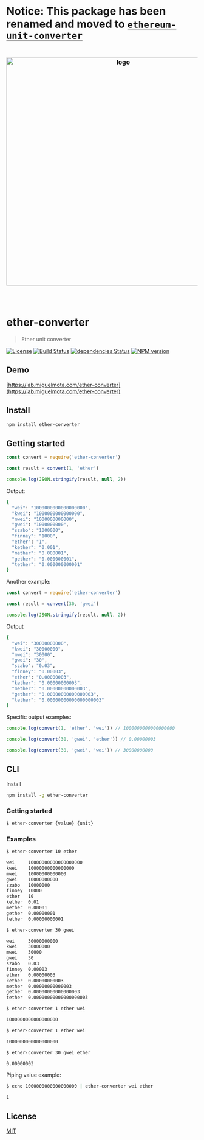 # Notice: This package has been renamed and moved to [`ethereum-unit-converter`](https://www.npmjs.com/package/ethereum-unit-converter)

<h3 align="center">
  <br />
  <img src="https://user-images.githubusercontent.com/168240/51433598-a4171800-1c02-11e9-95c2-b19588f497e3.png" alt="logo" width="600" />
  <br />
  <br />
  <br />
</h3>

# ether-converter

> Ether unit converter

[![License](http://img.shields.io/badge/license-MIT-blue.svg)](https://raw.githubusercontent.com/miguelmota/ether-converter/master/LICENSE) [![Build Status](https://travis-ci.org/miguelmota/ether-converter.svg?branch=master)](https://travis-ci.org/miguelmota/ether-converter) [![dependencies Status](https://david-dm.org/miguelmota/ether-converter/status.svg)](https://david-dm.org/miguelmota/ether-converter) [![NPM version](https://badge.fury.io/js/ether-converter.svg)](http://badge.fury.io/js/ether-converter)

## Demo

[https://lab.miguelmota.com/ether-converter](https://lab.miguelmota.com/ether-converter)

## Install

```bash
npm install ether-converter
```

## Getting started

```js
const convert = require('ether-converter')

const result = convert(1, 'ether')

console.log(JSON.stringify(result, null, 2))
```

Output:

```bash
{
  "wei": "1000000000000000000",
  "kwei": "1000000000000000",
  "mwei": "1000000000000",
  "gwei": "1000000000",
  "szabo": "1000000",
  "finney": "1000",
  "ether": "1",
  "kether": "0.001",
  "mether": "0.000001",
  "gether": "0.000000001",
  "tether": "0.000000000001"
}
```

Another example:

```js
const convert = require('ether-converter')

const result = convert(30, 'gwei')

console.log(JSON.stringify(result, null, 2))
```

Output

```bash
{
  "wei": "30000000000",
  "kwei": "30000000",
  "mwei": "30000",
  "gwei": "30",
  "szabo": "0.03",
  "finney": "0.00003",
  "ether": "0.00000003",
  "kether": "0.00000000003",
  "mether": "0.00000000000003",
  "gether": "0.00000000000000003",
  "tether": "0.00000000000000000003"
}
```

Specific output examples:

```js
console.log(convert(1, 'ether', 'wei')) // 1000000000000000000

console.log(convert(30, 'gwei', 'ether')) // 0.00000003

console.log(convert(30, 'gwei', 'wei')) // 30000000000
```

## CLI

Install

```bash
npm install -g ether-converter
```

### Getting started

```bash
$ ether-converter {value} {unit}
```

### Examples

```bash
$ ether-converter 10 ether

wei     10000000000000000000
kwei    10000000000000000
mwei    10000000000000
gwei    10000000000
szabo   10000000
finney  10000
ether   10
kether  0.01
mether  0.00001
gether  0.00000001
tether  0.00000000001
```

```bash
$ ether-converter 30 gwei

wei     30000000000
kwei    30000000
mwei    30000
gwei    30
szabo   0.03
finney  0.00003
ether   0.00000003
kether  0.00000000003
mether  0.00000000000003
gether  0.00000000000000003
tether  0.00000000000000000003
```

```bash
$ ether-converter 1 ether wei

1000000000000000000
```

```bash
$ ether-converter 1 ether wei

1000000000000000000
```

```bash
$ ether-converter 30 gwei ether

0.00000003
```

Piping value example:

```bash
$ echo 1000000000000000000 | ether-converter wei ether

1
```

## License

[MIT](LICENSE)
